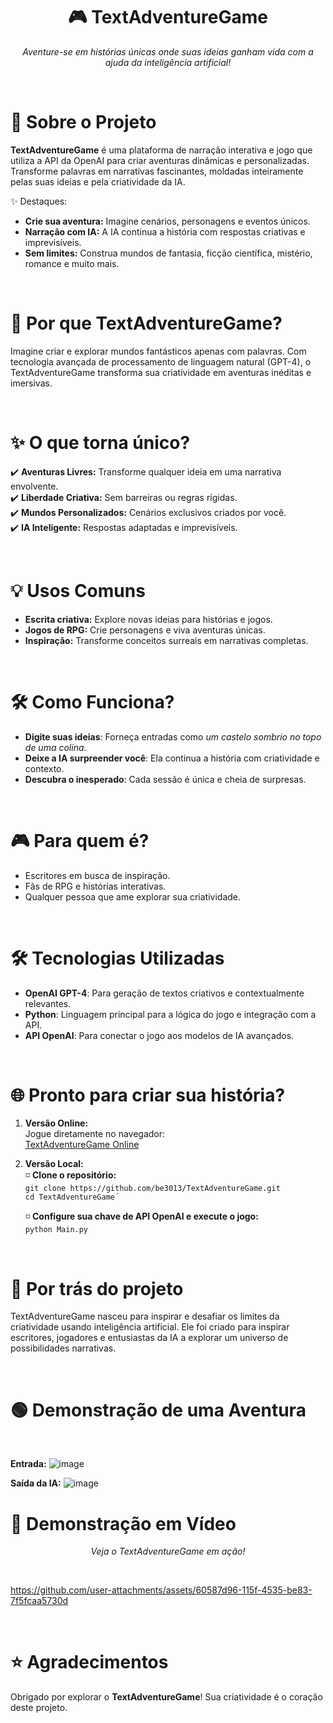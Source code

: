 <h1 align="center">🎮 TextAdventureGame</h1>
<p align="center"><i>Aventure-se em histórias únicas onde suas ideias ganham vida com a ajuda da inteligência artificial!</i></p>


<br>

# 🚀 Sobre o Projeto

**TextAdventureGame** é uma plataforma de narração interativa e jogo que utiliza a API da OpenAI para criar aventuras dinâmicas e personalizadas.
Transforme palavras em narrativas fascinantes, moldadas inteiramente pelas suas ideias e pela criatividade da IA.

✨ Destaques:

* **Crie sua aventura:** Imagine cenários, personagens e eventos únicos.
* **Narração com IA:** A IA continua a história com respostas criativas e imprevisíveis.
* **Sem limites:** Construa mundos de fantasia, ficção científica, mistério, romance e muito mais.

<br>

# 🎯 Por que TextAdventureGame?

Imagine criar e explorar mundos fantásticos apenas com palavras. Com tecnologia avançada de processamento de linguagem natural (GPT-4), o TextAdventureGame transforma sua criatividade em aventuras inéditas e imersivas.

<br>

# ✨ O que torna único?

✔️ **Aventuras Livres:** Transforme qualquer ideia em uma narrativa envolvente. <br>
✔️ **Liberdade Criativa:** Sem barreiras ou regras rígidas.  <br>
✔️ **Mundos Personalizados:** Cenários exclusivos criados por você. <br>
✔️ **IA Inteligente:** Respostas adaptadas e imprevisíveis.

<br>

# 💡 Usos Comuns

* **Escrita criativa:** Explore novas ideias para histórias e jogos.
* **Jogos de RPG:** Crie personagens e viva aventuras únicas.
* **Inspiração:** Transforme conceitos surreais em narrativas completas.

<br>

# 🛠️ Como Funciona?

* **Digite suas ideias**: Forneça entradas como *um castelo sombrio no topo de uma colina.*
* **Deixe a IA surpreender você**: Ela continua a história com criatividade e contexto.
* **Descubra o inesperado**: Cada sessão é única e cheia de surpresas.

<br>

# 🎮 Para quem é?
* Escritores em busca de inspiração.
* Fãs de RPG e histórias interativas.
* Qualquer pessoa que ame explorar sua criatividade.

<br>

# 🛠️ Tecnologias Utilizadas
* **OpenAI GPT-4**: Para geração de textos criativos e contextualmente relevantes.
* **Python**: Linguagem principal para a lógica do jogo e integração com a API.
* **API OpenAI**: Para conectar o jogo aos modelos de IA avançados.

<br>

 # 🌐 Pronto para criar sua história?

 1. **Versão Online:** <br>
 Jogue diretamente no navegador: <br>
 [TextAdventureGame Online](https://text-adventure-game-git-main-bernardo-limas-projects.vercel.app/)

 
 2. **Versão Local:** <br>
  ◽ **Clone o repositório:** <br>
  `git clone https://github.com/be3013/TextAdventureGame.git`  <br>
   `cd TextAdventureGame´`

    ◽ **Configure sua chave de API OpenAI e execute o jogo:** <br>
      `python Main.py` 

<br>

# 🌟 Por trás do projeto <br>
TextAdventureGame nasceu para inspirar e desafiar os limites da criatividade usando inteligência artificial. Ele foi criado para inspirar escritores, jogadores e entusiastas da IA a explorar um universo de possibilidades narrativas.

<br>

# 🟢 Demonstração de uma Aventura
<br>

**Entrada:**
![image](https://github.com/user-attachments/assets/a3e76267-4a06-442e-8df2-ce50701dd19c)


**Saída da IA:**
![image](https://github.com/user-attachments/assets/3faece9a-fc52-4b58-ad6e-10bb7f5251fd)

# 🎥 Demonstração em Vídeo

<p align="center"><i>Veja o TextAdventureGame em ação!</i></p>

<br>

https://github.com/user-attachments/assets/60587d96-115f-4535-be83-7f5fcaa5730d

<br>

# ⭐ Agradecimentos
Obrigado por explorar o **TextAdventureGame**! Sua criatividade é o coração deste projeto.

